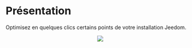 # Présentation

Optimisez en quelques clics certains points de votre installation Jeedom.

<p align="center">
  <img src="../images/Optimize_icon.png" />
</p>

